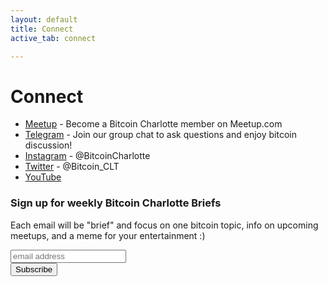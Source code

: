 ```yaml
---
layout: default
title: Connect
active_tab: connect

---
```

# Connect

* [Meetup](http://www.meetup.com/BitcoinCharlotte) - Become a Bitcoin Charlotte member on Meetup.com
* [Telegram](https://t.me/joinchat/GRK-_ZZ8Qz7U34nB) - Join our group chat to ask questions and enjoy bitcoin discussion! 
* [Instagram](https://www.instagram.com/bitcoincharlotte/) - @BitcoinCharlotte
* [Twitter](https://twitter.com/Bitcoin_CLT) - @Bitcoin_CLT
* [YouTube](https://www.youtube.com/channel/UCKwingqx30KWmKHuLhEpXfA)

<!-- Begin Mailchimp Signup Form -->
<link href="//cdn-images.mailchimp.com/embedcode/horizontal-slim-10_7.css" rel="stylesheet" type="text/css">
<style type="text/css">
	#mc_embed_signup form{text-align:left; padding:0 0 20px;}
</style>
<div id="mc_embed_signup">
<form action="https://bitcoincharlotte.us7.list-manage.com/subscribe/post?u=13e4b3fb1418577106d350996&amp;id=5d3a722a8b" method="post" id="mc-embedded-subscribe-form" name="mc-embedded-subscribe-form" class="validate" target="_blank" novalidate>
    <div id="mc_embed_signup_scroll">
	<h3>Sign up for weekly Bitcoin Charlotte Briefs</h3>
	<p>Each email will be "brief" and focus on one bitcoin topic, info on upcoming meetups, and a meme for your entertainment :)</p>
	<input type="email" value="" name="EMAIL" class="email" id="mce-EMAIL" placeholder="email address" required>
    <!-- real people should not fill this in and expect good things - do not remove this or risk form bot signups-->
    <div style="position: absolute; left: -5000px;" aria-hidden="true"><input type="text" name="b_13e4b3fb1418577106d350996_5d3a722a8b" tabindex="-1" value=""></div>
    <div class="clear"><input type="submit" value="Subscribe" name="subscribe" id="mc-embedded-subscribe" class="button"></div>
    </div>
</form>
</div>

<!--End mc_embed_signup-->

